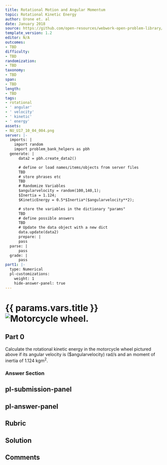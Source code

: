 ```yaml
---
title: Rotational Motion and Angular Momentum
topic: Rotational Kinetic Energy
author: Urone et. al
date: January 2018
source: https://github.com/open-resources/webwork-open-problem-library/tree/master/Contrib/BrockPhysics/College_Physics_Urone/10.Rotational_Motion_and_Angular_Momentum/10-04.Rotational_Kinetic_Energy/NU_U17_10_04_004.pg
template_version: 1.2
editor: N/A
outcomes:
- TBD
difficulty:
- TBD
randomization:
- TBD
taxonomy:
- TBD
span:
- TBD
length:
- TBD
tags:
- rotational
- ' angular'
- ' velocity'
- ' kinetic'
- ' energy'
assets:
- NU_U17_10_04_004.png
server: |-
  imports: |
    import random
    import problem_bank_helpers as pbh
  generate: |
      data2 = pbh.create_data2()

      # define or load names/items/objects from server files
      TBD
      # store phrases etc
      TBD
      # Randomize Variables
      $angularvelocity = random(100,140,1);
      $Inertia = 1.124;
      $KineticEnergy = 0.5*$Inertia*($angularvelocity**2);

      # store the variables in the dictionary "params"
      TBD
      # define possible answers
      TBD
      # Update the data object with a new dict
      data.update(data2)
      prepare: |
      pass
  parse: |
      pass
  grade: |
      pass
part1: |-
  type: Numerical
  pl-customizations:
    weight: 1
    hide-answer-panel: true
---
```


# {{ params.vars.title }}![Motorcycle wheel.](NU_U17_10_04_004.png)

## Part 0 
Calculate the rotational kinetic energy in the motorcycle wheel pictured above if its angular velocity is ($angularvelocity) rad/s and an moment of inertia of 1.124 kgm<sup>2</sup>. 


### Answer Section 


## pl-submission-panel 


## pl-answer-panel 


## Rubric 


## Solution 


## Comments 


